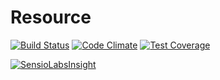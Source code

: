 # Resource

[![Build Status](https://travis-ci.org/managlea/resource.svg?branch=master)](https://travis-ci.org/managlea/resource)
[![Code Climate](https://codeclimate.com/github/managlea/Resource/badges/gpa.svg)](https://codeclimate.com/github/managlea/Resource)
[![Test Coverage](https://codeclimate.com/github/managlea/Resource/badges/coverage.svg)](https://codeclimate.com/github/managlea/Resource)

[![SensioLabsInsight](https://insight.sensiolabs.com/projects/6e127ca1-6db0-45eb-bd91-53f47c3cc9ac/big.png)](https://insight.sensiolabs.com/projects/6e127ca1-6db0-45eb-bd91-53f47c3cc9ac)
